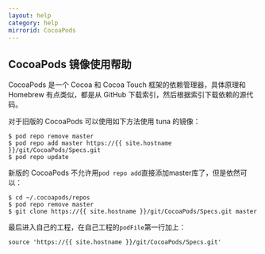 ```yaml
---
layout: help
category: help
mirrorid: CocoaPods
---
```


## CocoaPods 镜像使用帮助

CocoaPods 是一个 Cocoa 和 Cocoa Touch 框架的依赖管理器，具体原理和 Homebrew 有点类似，都是从 GitHub 下载索引，然后根据索引下载依赖的源代码。

对于旧版的 CocoaPods 可以使用如下方法使用 tuna 的镜像：

```
$ pod repo remove master
$ pod repo add master https://{{ site.hostname }}/git/CocoaPods/Specs.git
$ pod repo update
```

新版的 CocoaPods 不允许用`pod repo add`直接添加master库了，但是依然可以：

```
$ cd ~/.cocoapods/repos 
$ pod repo remove master
$ git clone https://{{ site.hostname }}/git/CocoaPods/Specs.git master
```

最后进入自己的工程，在自己工程的`podFile`第一行加上：

```
source 'https://{{ site.hostname }}/git/CocoaPods/Specs.git'
```
